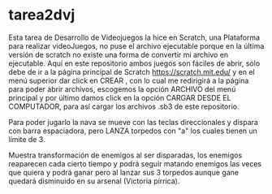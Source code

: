 # tarea2dvj
Esta tarea de Desarrollo de Videojuegos la hice en Scratch, una Plataforma para realizar videoJuegos, no puse el archivo ejecutable porque en la última versión de scratch no existe una forma de convertir mi archivo en ejecutable. Aquí en este repositorio ambos juegos son fáciles de abrir, sólo debe de ir a la página principal de Scratch https://scratch.mit.edu/ y en el menú superior dar click en CREAR , con lo cual me redirigirá a la página para poder abrir archivos, escogemos la opción ARCHIVO del menú principal y por último damos click en la opción CARGAR DESDE EL COMPUTADOR, para así cargar los archivos .sb3 de este repositorio.

Para poder jugarlo la nava se mueve con las teclas direccionales y dispara con barra espaciadora, pero LANZA torpedos con "a" los cuales tienen un límite de 3.

Muestra transformación de enemigos al ser disparadas, los enemigos reaparecen cada cierto tiempo y podrá seguir matando enemigos las veces que quiera y podrá ganar pero al lanzar sus 3 torpedos aunque gane quedará disminuido en su arsenal (Victoria pírrica). 


